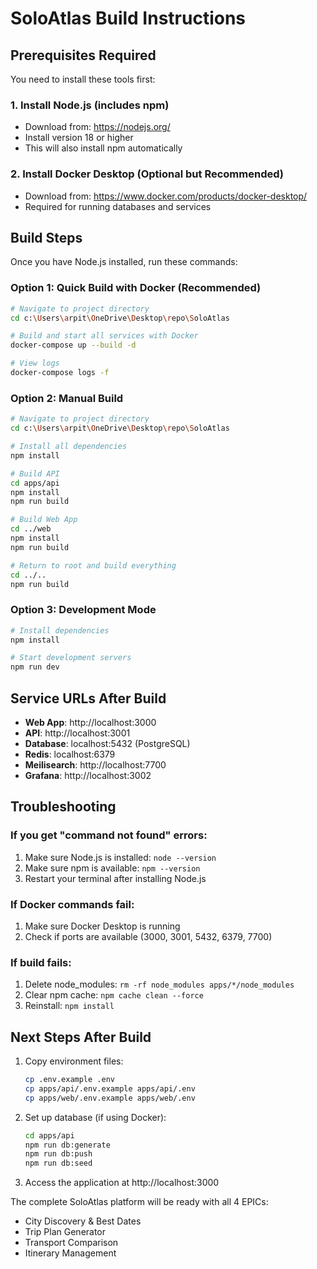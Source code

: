 # SoloAtlas Build Instructions

## Prerequisites Required

You need to install these tools first:

### 1. Install Node.js (includes npm)
- Download from: https://nodejs.org/
- Install version 18 or higher
- This will also install npm automatically

### 2. Install Docker Desktop (Optional but Recommended)
- Download from: https://www.docker.com/products/docker-desktop/
- Required for running databases and services

## Build Steps

Once you have Node.js installed, run these commands:

### Option 1: Quick Build with Docker (Recommended)
```bash
# Navigate to project directory
cd c:\Users\arpit\OneDrive\Desktop\repo\SoloAtlas

# Build and start all services with Docker
docker-compose up --build -d

# View logs
docker-compose logs -f
```

### Option 2: Manual Build
```bash
# Navigate to project directory
cd c:\Users\arpit\OneDrive\Desktop\repo\SoloAtlas

# Install all dependencies
npm install

# Build API
cd apps/api
npm install
npm run build

# Build Web App
cd ../web
npm install
npm run build

# Return to root and build everything
cd ../..
npm run build
```

### Option 3: Development Mode
```bash
# Install dependencies
npm install

# Start development servers
npm run dev
```

## Service URLs After Build

- **Web App**: http://localhost:3000
- **API**: http://localhost:3001
- **Database**: localhost:5432 (PostgreSQL)
- **Redis**: localhost:6379
- **Meilisearch**: http://localhost:7700
- **Grafana**: http://localhost:3002

## Troubleshooting

### If you get "command not found" errors:
1. Make sure Node.js is installed: `node --version`
2. Make sure npm is available: `npm --version`
3. Restart your terminal after installing Node.js

### If Docker commands fail:
1. Make sure Docker Desktop is running
2. Check if ports are available (3000, 3001, 5432, 6379, 7700)

### If build fails:
1. Delete node_modules: `rm -rf node_modules apps/*/node_modules`
2. Clear npm cache: `npm cache clean --force`
3. Reinstall: `npm install`

## Next Steps After Build

1. Copy environment files:
   ```bash
   cp .env.example .env
   cp apps/api/.env.example apps/api/.env
   cp apps/web/.env.example apps/web/.env
   ```

2. Set up database (if using Docker):
   ```bash
   cd apps/api
   npm run db:generate
   npm run db:push
   npm run db:seed
   ```

3. Access the application at http://localhost:3000

The complete SoloAtlas platform will be ready with all 4 EPICs:
- City Discovery & Best Dates
- Trip Plan Generator  
- Transport Comparison
- Itinerary Management
